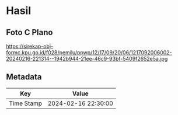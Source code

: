 # Hasil

## Foto C Plano

https://sirekap-obj-formc.kpu.go.id/f028/pemilu/ppwp/12/17/09/20/06/1217092006002-20240216-221314--1942b944-21ee-46c9-93bf-5409f2652e5a.jpg


## Metadata

| Key        | Value               |
| ---------- | ------------------- |
| Time Stamp | 2024-02-16 22:30:00 |




